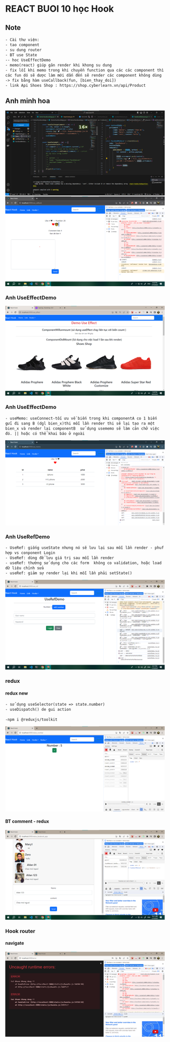 # REACT BUOI 10 học Hook

## Note
    - Cài thư viện: 
    - tao component 
    - su dung router
    - BT use State
    -- hoc UseEffectDemo
    - memo(react) giúp găn render khi khong su dung
    - fix lỗi khi memo trong khi chuyền function qua các các component thì các fun dó sẽ dược làm mới dấn đến sẽ render các component không dùng -> fix bằng hàm useCallback(fun, [bien_thay_doi])
    - link Api Shoes Shop : https://shop.cyberlearn.vn/api/Product

## Anh minh hoa
![...](./images/img_code.png)
![...](./images/img_minhHoaBuoi10.png)

### Anh UseEffectDemo
![...](./images/img_useEffect.png)

### Anh UseEffectDemo
    - useMemo: useConnect-tối ưu về biến trong khi componentA co 1 biến gửi đi sang B (dgl bien_x)thi mỗi lần render thi sẽ lại tạo ra một bien_x và render lại componentB  sử dụng usememo sẽ làm cản chở việc đó. || hoặc có thể khai báo ở ngoài

![...](./images/img_useMemo.png)


### Anh UseRefDemo
    - UseRef: giống useState nhưng nó sẽ lưu lại sau mỗi lần render - phuf hợp vs conponent Login
    - UseRef: dùng để lưu giá trị sau mỗi lần render
    - useRef: thường sử dụng cho các form  không co validation, hoặc load dữ liệu chỉnh sửa
    - useRef: giảm sự render lại khi mỗi lần phải setState()
![...](./images/img_useRef.png)


### redux

#### redux new 
    - sử dụng useSelector(state => state.number)
    - useDispatch() de gui action

    -npm i @reduxjs/toolkit

![...](./images//img_redux.png)

#### BT comment - redux
![...](./images/img_redux_bt_comment.png)


### Hook router

#### navigate
![...](./images/img_router.png)